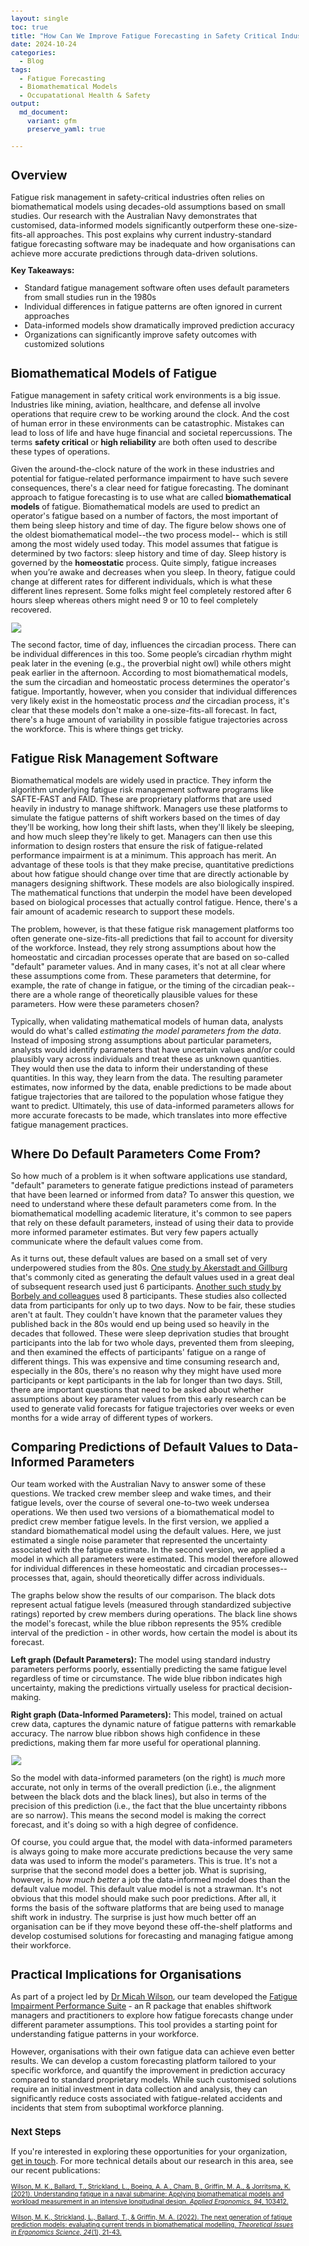 ```yaml
---
layout: single
toc: true
title: "How Can We Improve Fatigue Forecasting in Safety Critical Industries?"
date: 2024-10-24
categories:
  - Blog
tags:
  - Fatigue Forecasting
  - Biomathematical Models
  - Occupatational Health & Safety
output: 
  md_document:
    variant: gfm
    preserve_yaml: true
    
---
```



<style>
  body {
    font-size: 0.8em; /* Adjust font size just for this page */
  }
</style>

## Overview
Fatigue risk management in safety-critical industries often relies on biomathematical models using decades-old assumptions based on small studies. 
Our research with the Australian Navy demonstrates that customised, data-informed models significantly outperform these one-size-fits-all approaches. 
This post explains why current industry-standard fatigue forecasting software may be inadequate and how organisations can achieve more accurate 
predictions through data-driven solutions.

**Key Takeaways:**
- Standard fatigue management software often uses default parameters from small studies run in the 1980s
- Individual differences in fatigue patterns are often ignored in current approaches
- Data-informed models show dramatically improved prediction accuracy
- Organizations can significantly improve safety outcomes with customized solutions

## Biomathematical Models of Fatigue ##

Fatigue management in safety critical work environments is a big issue. Industries like mining, 
aviation, healthcare, and defense all involve operations that require crew to be working around the clock. 
And the cost of human error in these environments can be catastrophic. Mistakes can lead
to loss of life and have huge financial and societal repercussions. The terms **safety critical**
or **high reliability** are both often used to describe these types of operations.

Given the around-the-clock nature of the work in these industries and potential for fatigue-related 
performance impairment to have such severe consequences, there's a clear need for fatigue forecasting.
The dominant approach to fatigue forecasting is to use what are called **biomathematical models** of fatigue.
Biomathematical models are used to predict an operator's fatigue based on a number of factors, the most
important of them being sleep history and time of day. The figure below shows one of the oldest biomathematical model--the two process model--
which is still among the most widely used today. This model assumes that fatigue is determined by two factors: sleep history and time of day. 
Sleep history is governed by the **homeostatic** process. Quite simply, fatigue increases when you’re awake and decreases when you sleep. 
In theory, fatigue could change at different rates for different individuals, which is what these different lines represent.
Some folks might feel completely restored after 6 hours sleep whereas others might need 9 or 10 to feel
completely recovered. 

![](/assets/images/2024-10-24-fatigue-modelling_files/s_and_c_processes.png)

The second factor, time of day, influences the circadian process. There can be individual 
differences in this too. Some people’s circadian rhythm might peak later in the evening (e.g., the 
proverbial night owl) while others might peak earlier in the afternoon. According to most biomathematical
models, the sum the circadian and homeostatic process determines the operator's fatigue.
Importantly, however, when you consider that individual differences very likely exist in the homeostatic process
*and* the circadian process, it's clear that these models don't make a one-size-fits-all forecast.
In fact, there's a huge amount of variability in possible fatigue trajectories across the workforce. This is where things get tricky.

## Fatigue Risk Management Software ##

Biomathematical models are widely used in practice. They inform the algorithm underlying fatigue risk management software programs
like SAFTE-FAST and FAID. These are proprietary platforms that are used heavily in industry to manage shiftwork. Managers use
these platforms to simulate the fatigue patterns of shift workers based on the times of day they'll be working, how long their shift lasts, 
when they'll likely be sleeping, and how much sleep they're likely to get. Managers can then use this information to design rosters that ensure
the risk of fatigue-related performance impairment is at a minimum. This approach has merit. An advantage of these tools is that they
make precise, quantitative predictions about how fatigue should change over time that are directly actionable by managers designing shiftwork.
These models are also biologically inspired. The mathematical functions that underpin the model have been developed based on biological processes
that actually control fatigue. Hence, there's a fair amount of academic research to support these models.

The problem, however, is that these fatigue risk management platforms too often generate one-size-fits-all predictions 
that fail to account for diversity of the workforce. Instead, they rely strong assumptions about how the homeostatic and circadian processes
operate that are based on so-called "default" parameter values. And in many cases, it's not at all clear where these assumptions come from.
These parameters that determine, for example, the rate of change in fatigue, or the timing of the circadian peak--there are a whole range of 
theoretically plausible values for these parameters. How were these parameters chosen?

Typically, when validating mathematical models of human data, analysts would do what's called *estimating the model parameters from the data*. 
Instead of imposing strong assumptions about particular parameters, analysts would identify parameters that have uncertain values and/or
could plausibly vary across individuals and treat these as unknown quantities. They would then use the data to inform their understanding
of these quantities. In this way, they learn from the data. The resulting parameter estimates, now informed by the data, enable predictions
to be made about fatigue trajectories that are tailored to the population whose fatigue they want to predict. Ultimately, this use of data-informed
parameters allows for more accurate forecasts to be made, which translates into more effective fatigue management practices.

## Where Do Default Parameters Come From? ##

So how much of a problem is it when software applications use standard, "default" parameters to generate fatigue predictions instead of parameters
that have been learned or informed from data? To answer this question, we need to understand where these default parameters come from. 
In the biomathematical modelling academic literature, it's common to see papers that rely on these default parameters, instead of using their data
to provide more informed parameter estimates. But very few papers actually communicate where the 
default values come from. 

As it turns out, these default values are based on a small set of very underpowered studies from the 80s. [One study by Akerstadt and Gillburg](https://pubmed.ncbi.nlm.nih.gov/7256076/) that's commonly cited as generating the default values used in a great deal of subsequent research used just 6 participants.
[Another such study by Borbely and colleagues](https://pubmed.ncbi.nlm.nih.gov/6165548/) used 8 participants. These studies also collected data from participants for only up to two days. Now
to be fair, these studies aren't at fault. They couldn't have known that the parameter values they published back in the 80s would end up being
used so heavily in the decades that followed. These were sleep deprivation studies that brought participants into the lab for two whole days,
prevented them from sleeping, and then examined the effects of participants' fatigue on a range of different things. This was expensive and time consuming
research and, especially in the 80s, there's no reason why they might have used more participants or kept participants in the lab for longer than two days.
Still, there are important questions that need to be asked about whether assumptions about key parameter values from this early research can be used
to generate valid forecasts for fatigue trajectories over weeks or even months for a wide array of different types of workers. 

## Comparing Predictions of Default Values to Data-Informed Parameters ##

Our team worked with the Australian Navy to answer some of these questions. We tracked crew member sleep and wake times, and their fatigue levels, 
over the course of several one-to-two week undersea operations. We then used two versions of a biomathematical model to predict crew member fatigue levels.
In the first version, we applied a standard biomathematical model using the default values. Here, we just estimated a single noise parameter that 
represented the uncertainty associated with the fatigue estimate. In the second version, we applied a model in which all parameters were estimated. 
This model therefore allowed for individual differences in these homeostatic and circadian processes--processes that, again, should theoretically differ 
across individuals.

The graphs below show the results of our comparison. The black dots represent actual fatigue levels (measured through standardized subjective ratings) reported by crew members during operations. 
The black line shows the model's forecast, while the blue ribbon represents the 95% credible interval of the prediction - in other words, how certain the model 
is about its forecast.

**Left graph (Default Parameters):** The model using standard industry parameters performs poorly, essentially predicting the same fatigue level regardless of time or circumstance. 
The wide blue ribbon indicates high uncertainty, making the predictions virtually useless for practical decision-making.

**Right graph (Data-Informed Parameters):** This model, trained on actual crew data, captures the dynamic nature of fatigue patterns with remarkable accuracy. 
The narrow blue ribbon shows high confidence in these predictions, making them far more useful for operational planning.

![](/assets/images/2024-10-24-fatigue-modelling_files/model_fits.jpg)

So the model with data-informed parameters (on the right) is *much* more accurate, not only in terms of the overall prediction (i.e., the alignment between the black dots and the black lines), but also in terms
of the precision of this prediction (i.e., the fact that the blue uncertainty ribbons are so narrow). This means the second model is making the
correct forecast, and it's doing so with a high degree of confidence.

Of course, you could argue that, the model with data-informed parameters is always going to make more accurate predictions because the very same data was used to inform the model's parameters. 
This is true. It's not a surprise that the second model does a better job. What is suprising, however, is *how much better* a job the data-informed model does
than the default value model. This default value model is not a strawman. It's not obvious that this model should make such poor predictions. After all, it forms the 
basis of the software platforms that are being used to manage shift work in industry. The surprise is just how much better off an organisation can be if they move beyond
these off-the-shelf platforms and develop costumised solutions for forecasting and managing fatigue among their workforce.

## Practical Implications for Organisations

As part of a project led by [Dr Micah Wilson](https://staffportal.curtin.edu.au/staff/profile/view/micah-wilson-f7df86b0/), our team developed the [Fatigue Impairment Performance Suite](https://joss.theoj.org/papers/10.21105/joss.02340) - an R package that enables shiftwork managers and 
practitioners to explore how fatigue forecasts change under different parameter assumptions. This tool provides a starting point for understanding fatigue patterns 
in your workforce.

However, organisations with their own fatigue data can achieve even better results. We can develop a custom forecasting platform tailored to your specific workforce, and 
quantify the improvement in prediction accuracy compared to standard proprietary models. While such customised solutions require an initial investment in data collection and analysis, 
they can significantly reduce costs associated with fatigue-related accidents and incidents that stem from suboptimal 
workforce planning.

### Next Steps

If you're interested in exploring these opportunities for your organization, [get in touch](mailto:t.ballard@uq.edu.au). For more technical details about our research in this area, see our recent publications:

<span style="font-size: 0.8em;">[Wilson, M. K., Ballard, T., Strickland, L., Boeing, A. A., Cham, B., Griffin, M. A., & Jorritsma, K. (2021). Understanding fatigue in a naval submarine: Applying biomathematical models and workload measurement in an intensive longitudinal design. *Applied Ergonomics, 94*, 103412.](https://espace.curtin.edu.au/bitstream/handle/20.500.11937/83423/83405.pdf;jsessionid=6BA0809653F3A734618882E735BE2107?sequence=2)</span>

<span style="font-size: 0.8em;">[Wilson, M. K., Strickland, L., Ballard, T., & Griffin, M. A. (2022). The next generation of fatigue prediction models: evaluating current trends in biomathematical modelling. *Theoretical Issues in Ergonomics Science, 24*(1), 21-43.](https://doi.org/10.31234/osf.io/e8awh)</span>




